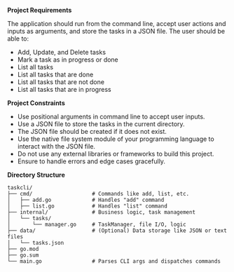 **Project Requirements**

The application should run from the command line, accept user actions and inputs as arguments, and store the tasks in a JSON file. The user should be able to:

- Add, Update, and Delete tasks
- Mark a task as in progress or done
- List all tasks
- List all tasks that are done
- List all tasks that are not done
- List all tasks that are in progress 

**Project Constraints**
- Use positional arguments in command line to accept user inputs.
- Use a JSON file to store the tasks in the current directory.
- The JSON file should be created if it does not exist.
- Use the native file system module of your programming language to interact with the JSON file.
- Do not use any external libraries or frameworks to build this project.
- Ensure to handle errors and edge cases gracefully.

**Directory Structure**
```
taskcli/
├── cmd/                   # Commands like add, list, etc.
│   ├── add.go             # Handles "add" command
│   ├── list.go            # Handles "list" command
├── internal/              # Business logic, task management
│   └── tasks/
│       └── manager.go     # TaskManager, file I/O, logic
├── data/                  # (Optional) Data storage like JSON or text files
│   └── tasks.json
├── go.mod
├── go.sum
└── main.go                # Parses CLI args and dispatches commands
```

